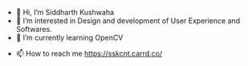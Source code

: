 - 👋 Hi, I’m Siddharth Kushwaha
- 👀 I’m interested in Design and development of User Experience and Softwares.
- 🌱 I’m currently learning OpenCV
<!-- - 💞️ I’m looking to collaborate on ... -->
- 📫 How to reach me https://sskcnt.carrd.co/

<!---
Sidd5arth/Sidd5arth is a ✨ special ✨ repository because its `README.md` (this file) appears on your GitHub profile.
You can click the Preview link to take a look at your changes.
--->
